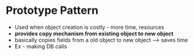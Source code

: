 # **Prototype Pattern**

- Used when object creation is costly - more time, resources
- **provides copy mechanism from existing object to new object**
- basically copies fields from a old object to new object --> saves time
- Ex - making DB calls